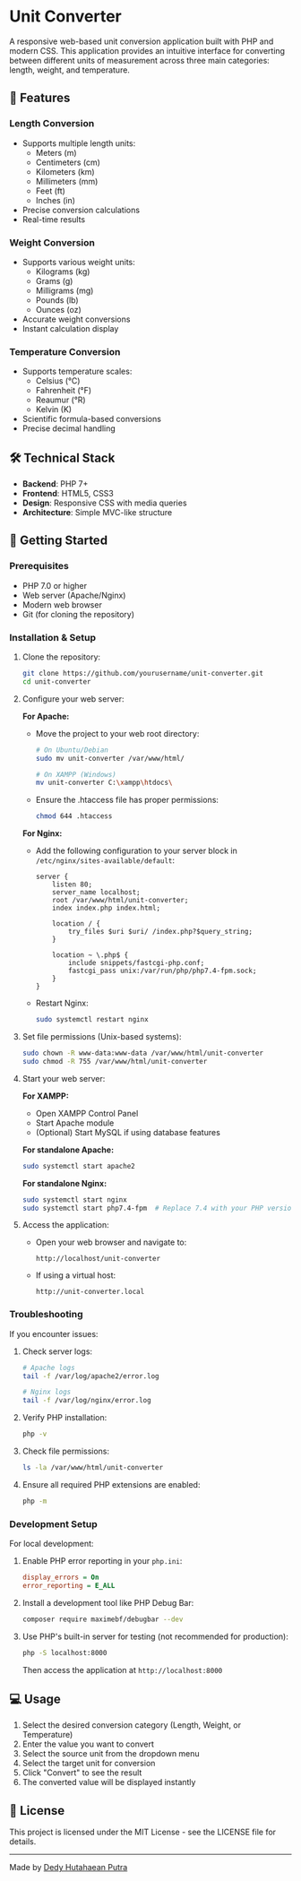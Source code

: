 # Unit Converter

A responsive web-based unit conversion application built with PHP and modern CSS. This application provides an intuitive interface for converting between different units of measurement across three main categories: length, weight, and temperature.

## 🚀 Features

### Length Conversion
- Supports multiple length units:
  - Meters (m)
  - Centimeters (cm)
  - Kilometers (km)
  - Millimeters (mm)
  - Feet (ft)
  - Inches (in)
- Precise conversion calculations
- Real-time results

### Weight Conversion
- Supports various weight units:
  - Kilograms (kg)
  - Grams (g)
  - Milligrams (mg)
  - Pounds (lb)
  - Ounces (oz)
- Accurate weight conversions
- Instant calculation display

### Temperature Conversion
- Supports temperature scales:
  - Celsius (°C)
  - Fahrenheit (°F)
  - Reaumur (°R)
  - Kelvin (K)
- Scientific formula-based conversions
- Precise decimal handling

## 🛠️ Technical Stack

- **Backend**: PHP 7+
- **Frontend**: HTML5, CSS3
- **Design**: Responsive CSS with media queries
- **Architecture**: Simple MVC-like structure

## 🚦 Getting Started

### Prerequisites
- PHP 7.0 or higher
- Web server (Apache/Nginx)
- Modern web browser
- Git (for cloning the repository)

### Installation & Setup

1. Clone the repository:
   ```bash
   git clone https://github.com/yourusername/unit-converter.git
   cd unit-converter
   ```

2. Configure your web server:

   **For Apache:**
   - Move the project to your web root directory:
     ```bash
     # On Ubuntu/Debian
     sudo mv unit-converter /var/www/html/
     
     # On XAMPP (Windows)
     mv unit-converter C:\xampp\htdocs\
     ```
   - Ensure the .htaccess file has proper permissions:
     ```bash
     chmod 644 .htaccess
     ```

   **For Nginx:**
   - Add the following configuration to your server block in `/etc/nginx/sites-available/default`:
     ```nginx
     server {
         listen 80;
         server_name localhost;
         root /var/www/html/unit-converter;
         index index.php index.html;

         location / {
             try_files $uri $uri/ /index.php?$query_string;
         }

         location ~ \.php$ {
             include snippets/fastcgi-php.conf;
             fastcgi_pass unix:/var/run/php/php7.4-fpm.sock;
         }
     }
     ```
   - Restart Nginx:
     ```bash
     sudo systemctl restart nginx
     ```

3. Set file permissions (Unix-based systems):
   ```bash
   sudo chown -R www-data:www-data /var/www/html/unit-converter
   sudo chmod -R 755 /var/www/html/unit-converter
   ```

4. Start your web server:

   **For XAMPP:**
   - Open XAMPP Control Panel
   - Start Apache module
   - (Optional) Start MySQL if using database features

   **For standalone Apache:**
   ```bash
   sudo systemctl start apache2
   ```

   **For standalone Nginx:**
   ```bash
   sudo systemctl start nginx
   sudo systemctl start php7.4-fpm  # Replace 7.4 with your PHP version
   ```

5. Access the application:
   - Open your web browser and navigate to:
     ```
     http://localhost/unit-converter
     ```
   - If using a virtual host:
     ```
     http://unit-converter.local
     ```

### Troubleshooting

If you encounter issues:

1. Check server logs:
   ```bash
   # Apache logs
   tail -f /var/log/apache2/error.log

   # Nginx logs
   tail -f /var/log/nginx/error.log
   ```

2. Verify PHP installation:
   ```bash
   php -v
   ```

3. Check file permissions:
   ```bash
   ls -la /var/www/html/unit-converter
   ```

4. Ensure all required PHP extensions are enabled:
   ```bash
   php -m
   ```

### Development Setup

For local development:

1. Enable PHP error reporting in your `php.ini`:
   ```ini
   display_errors = On
   error_reporting = E_ALL
   ```

2. Install a development tool like PHP Debug Bar:
   ```bash
   composer require maximebf/debugbar --dev
   ```

3. Use PHP's built-in server for testing (not recommended for production):
   ```bash
   php -S localhost:8000
   ```
   Then access the application at `http://localhost:8000`

## 💻 Usage

1. Select the desired conversion category (Length, Weight, or Temperature)
2. Enter the value you want to convert
3. Select the source unit from the dropdown menu
4. Select the target unit for conversion
5. Click "Convert" to see the result
6. The converted value will be displayed instantly

## 📄 License

This project is licensed under the MIT License - see the LICENSE file for details.

---

Made by [Dedy Hutahaean Putra](https://github.com/Dedyjagok)